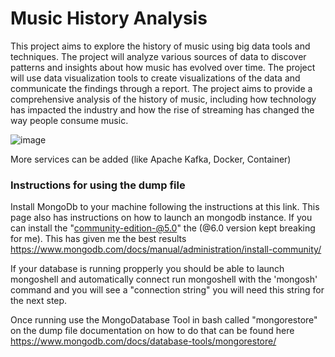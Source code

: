 # Music History Analysis

This project aims to explore the history of music using big data tools and techniques. The project will analyze various sources of data to discover patterns and insights about how music has evolved over time. The project will use data visualization tools to create visualizations of the data and communicate the findings through a report. The project aims to provide a comprehensive analysis of the history of music, including how technology has impacted the industry and how the rise of streaming has changed the way people consume music.



![image](https://user-images.githubusercontent.com/131318689/233863115-da216195-70f0-4245-9738-d0db935518ab.png)


More services can be added (like Apache Kafka, Docker, Container)



### Instructions for using the dump file

Install MongoDb to your machine following the instructions at this link.
This page also has instructions on how to launch an mongodb instance.
If you can install the "community-edition-@5.0" the (@6.0 version kept breaking for me).
This has given me the best results 
https://www.mongodb.com/docs/manual/administration/install-community/

If your database is running propperly you should be able to launch mongoshell and automatically connect 
run mongoshell with the 'mongosh' command and you will see a "connection string" you will need this string for the next step.

Once running use the MongoDatabase Tool in bash called "mongorestore" on the dump file 
documentation on how to do that can be found here
https://www.mongodb.com/docs/database-tools/mongorestore/





